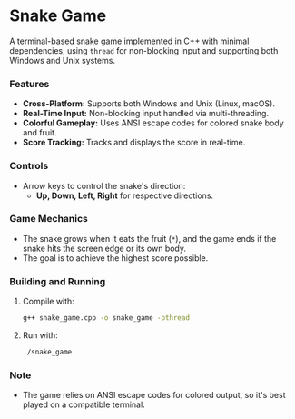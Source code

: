 # Snake Game

A terminal-based snake game implemented in C++ with minimal dependencies, using `thread` for non-blocking input and
supporting both Windows and Unix systems.

### Features

- **Cross-Platform:** Supports both Windows and Unix (Linux, macOS).
- **Real-Time Input:** Non-blocking input handled via multi-threading.
- **Colorful Gameplay:** Uses ANSI escape codes for colored snake body and fruit.
- **Score Tracking:** Tracks and displays the score in real-time.

### Controls

- Arrow keys to control the snake's direction:
    - **Up, Down, Left, Right** for respective directions.

### Game Mechanics

- The snake grows when it eats the fruit (`*`), and the game ends if the snake hits the screen edge or its own body.
- The goal is to achieve the highest score possible.

### Building and Running

1. Compile with:
   ```sh
   g++ snake_game.cpp -o snake_game -pthread
   ```
2. Run with:

    ```sh
    ./snake_game
    ```
    
### Note
- The game relies on ANSI escape codes for colored output, so it's best played on a compatible terminal.
